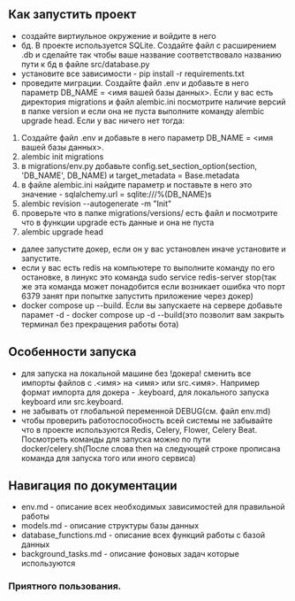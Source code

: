 ## Как запустить проект

- создайте виртиульное окружение и войдите в него
- бд. В проекте используется SQLite. Создайте файл с расширением .db и сделайте так чтобы ваше название соответствовало 
названию пути к бд в файле src/database.py
- установите все зависимости - pip install -r requirements.txt
- проведите миграции. Создайте файл .env и добавьте в него параметр DB_NAME = <имя вашей базы данных>.
Если у вас есть директория migrations и файл alembic.ini посмотрите наличие версий в папке version и если она не пуста выполните команду alembic upgrade head.
Если у вас ничего нет тогда:
1. Создайте файл .env и добавьте в него параметр DB_NAME = <имя вашей базы данных>.
2. alembic init migrations
3. в migrations/env.py добавьте config.set_section_option(section, 'DB_NAME', DB_NAME) и target_metadata = Base.metadata
4. в файле alembic.ini найдите параметр и поставьте в него это значение - sqlalchemy.url = sqlite:///%(DB_NAME)s
5. alembic revision --autogenerate -m "Init"
6. проверьте что в папке migrations/versions/ есть файл и посмотрите что в функции upgrade есть данные и она не пуста
7. alembic upgrade head

- далее запустите докер, если он у вас установлен иначе установите и запустите.
- если у вас есть redis на компьютере то выполните команду по его остановке, в линукс это команда sudo service redis-server stop(так же эта команда может понадобится если возникает ошибка что порт 6379 занят при попытке запустить приложение через докер)
- docker compose up --build. Если вы запускаете на сервере добавьте парамет -d - docker compose up -d --build(это позволит вам закрыть терминал без прекращения работы бота)

## Особенности запуска
- для запуска на локальной машине без !докера! сменить все импорты файлов с .<имя> на <имя> или src.<имя>. Например формат импорта для докера - .keyboard, для локального запуска keyboard или src.keyboard.
- не забывать от глобальной переменной DEBUG(см. файл env.md)
- чтобы проверить работоспособность всей системы не забывайте что в проекте используются Redis, Celery, Flower, Celery Beat. Посмотреть команды для запуска можно по пути docker/celery.sh(После слова then на следующей строке прописана команда для запуска того или иного сервиса)

## Навигация по документации
- env.md - описание всех необходимых зависимостей для правильной работы
- models.md - описание структуры базы данных
- database_functions.md - описание всех функций работы с базой данных
- background_tasks.md - описание фоновых задач которые используются


### Приятного пользования.